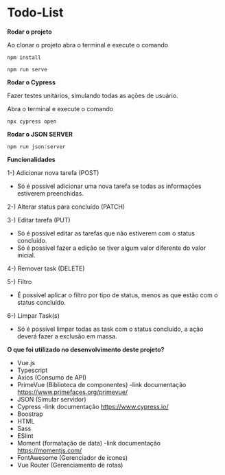 # Todo-List

**Rodar o projeto**

Ao clonar o projeto abra o terminal e execute o comando

`npm install`

`npm run serve`

**Rodar o Cypress**

Fazer testes unitários, simulando todas as ações de usuário.

Abra o terminal e execute o comando

`npx cypress open`

**Rodar o JSON SERVER**

`npm run json:server`

**Funcionalidades**

1-) Adicionar nova tarefa (POST)
- Só é possível adicionar uma nova tarefa se todas as informações estiverem preenchidas.

2-) Alterar status para concluído (PATCH)

3-) Editar tarefa (PUT)
- Só é possível editar as tarefas que não estiverem com o status concluído.
- Só é possível fazer a edição se tiver algum valor diferente do valor inicial.

4-) Remover task (DELETE)

5-) Filtro
- É possivel aplicar o filtro por tipo de status, menos as que estão com o status concluído.

6-) Limpar Task(s)
- Só é possível limpar todas as task com o status concluído, a ação deverá fazer a exclusão em massa.

**O que foi utilizado no desenvolvimento deste projeto?**

- Vue.js
- Typescript
- Axios (Consumo de API)
- PrimeVue (Biblioteca de componentes) 
  -link documentação https://www.primefaces.org/primevue/
- JSON (Simular servidor)
- Cypress
  -link documentação https://www.cypress.io/
- Boostrap
- HTML
- Sass
- ESlint
- Moment (formatação de data)
  -link documentação https://momentjs.com/
- FontAwesome (Gerenciador de ícones)
- Vue Router (Gerenciamento de rotas)

